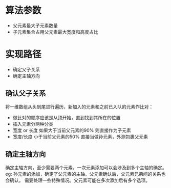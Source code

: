# 算法参数
 - 父元素最大子元素数量
 - 子元素集合占用父元素最大宽度和高度占比 

# 实现路径
- 确定父子关系
- 确定主轴方向

## 确认父子关系
将一维数组从头到尾进行遍历，新加入的元素和之前已入队的元素作比对：
 - 做比对的顺序应该是从顶开始，直到找到其所在的位置
 - 插入元素分两种分类
  - 宽度 or  长度 如果大于当前父元素的90% 则直接作为子元素
  - 宽度/长度 小于当前父元素的50% 直接当做孙元素，外测包裹父元素

## 确定主轴方向
确定主轴方向，至少需要两个元素，一次元素添加可以会涉及到多个主轴的确定。
    eg: 孙元素的添加，确定了父元素的主轴。父元素确认后，父元素兄弟间的关系也会确认。
    需要处理一些特殊情况。父元素可能在多次添加后有多个选项。
